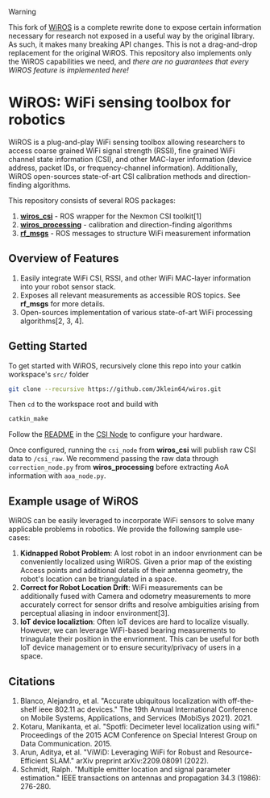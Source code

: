 > [!WARNING]
> This fork of [WiROS](https://github.com/ucsdwcsng/WiROS) is a complete rewrite done to expose certain information necessary for research not exposed in a useful way by the original library. As such, it makes many breaking API changes. This is not a drag-and-drop replacement for the original WiROS. This repository also implements only the WiROS capabilities we need, and _there are no guarantees that every WiROS feature is implemented here!_

# WiROS: WiFi sensing toolbox for robotics

WiROS is a plug-and-play WiFi sensing toolbox allowing researchers to access coarse grained WiFi signal strength (RSSI), fine grained WiFi channel state information (CSI), and other MAC-layer information (device address, packet IDs, or frequency-channel information). Additionally, WiROS open-sources state-of-art CSI calibration methods and direction-finding algorithms.

This repository consists of several ROS packages:

1. [**wiros_csi**](wiros_csi/) - ROS wrapper for the Nexmon CSI toolkit[1]
2. [**wiros_processing**](https://github.com/Jklein64/wiros_processing/) - calibration and direction-finding algorithms
3. [**rf_msgs**](https://github.com/Jklein64/rf_msgs/) - ROS messages to structure WiFi measurement information

## Overview of Features

1. Easily integrate WiFi CSI, RSSI, and other WiFi MAC-layer information into your robot sensor stack.
2. Exposes all relevant measurements as accessible ROS topics. See **rf_msgs** for more details.
3. Open-sources implementation of various state-of-art WiFi processing algorithms[2, 3, 4].

## Getting Started

To get started with WiROS, recursively clone this repo into your catkin workspace's `src/` folder

```bash
git clone --recursive https://github.com/Jklein64/wiros.git
```

Then `cd` to the workspace root and build with

```bash
catkin_make
```

Follow the [README](https://github.com/ucsdwcsng/wiros_csi/blob/main/README.md) in the [CSI Node](https://github.com/ucsdwcsng/wiros_csi) to configure your hardware.

Once configured, running the `csi_node` from **wiros_csi** will publish raw CSI data to `/csi_raw`. We recommend passing the raw data through `correction_node.py` from **wiros_processing** before extracting AoA information with `aoa_node.py`.

## Example usage of WiROS

WiROS can be easily leveraged to incorporate WiFi sensors to solve many applicable problems in robotics. We provide the following sample use-cases:

1. **Kidnapped Robot Problem**: A lost robot in an indoor envrionment can be conveniently localized using WiROS. Given a prior map of the existing Access points and additional details of their antenna geometry, the robot's location can be triangulated in a space.
2. **Correct for Robot Location Drift**: WiFi measurements can be additionally fused with Camera and odometry measurements to more accurately correct for sensor drifts and resolve ambiguities arising from perceptual aliasing in indoor environment[3].
3. **IoT device localiztion**: Often IoT devices are hard to localize visually. However, we can leverage WiFi-based bearing measurements to trinagulate their position in the envrionment. This can be useful for both IoT device management or to ensure security/privacy of users in a space.

## Citations

1. Blanco, Alejandro, et al. "Accurate ubiquitous localization with off-the-shelf ieee 802.11 ac devices." The 19th Annual International Conference on Mobile Systems, Applications, and Services (MobiSys 2021). 2021.
2. Kotaru, Manikanta, et al. "Spotfi: Decimeter level localization using wifi." Proceedings of the 2015 ACM Conference on Special Interest Group on Data Communication. 2015.
3. Arun, Aditya, et al. "ViWiD: Leveraging WiFi for Robust and Resource-Efficient SLAM." arXiv preprint arXiv:2209.08091 (2022).
4. Schmidt, Ralph. "Multiple emitter location and signal parameter estimation." IEEE transactions on antennas and propagation 34.3 (1986): 276-280.
